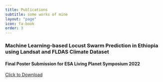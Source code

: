 ```yaml
---
title: Publications
subtitle: some works of mine
layout: "page"
icon: fa-book
order: 3
---
```


### **Machine Learning-based Locust Swarm Prediction in Ethiopia using  Landsat and FLDAS Climate Dataset**

#### Final Poster Submission for ESA Living Planet Symposium 2022

<a href='assets/images/poster.pdf' download class="button scrolly">Click to Download</a>

